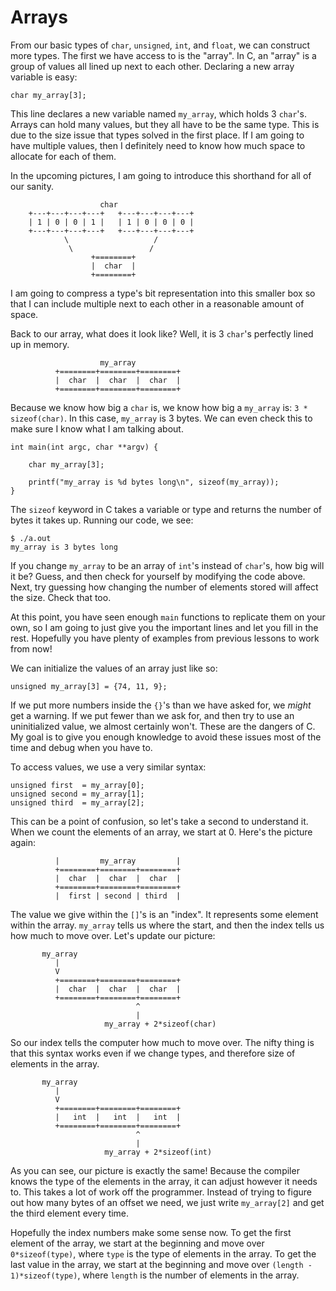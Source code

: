 # Arrays

From our basic types of `char`, `unsigned`, `int`, and `float`, we can construct
more types. The first we have access to is the "array". In C, an "array" is a
group of values all lined up next to each other. Declaring a new array variable
is easy:

```
char my_array[3];
```

This line declares a new variable named `my_array`, which holds 3 `char`'s.
Arrays can hold many values, but they all have to be the same type. This is due
to the size issue that types solved in the first place. If I am going to have
multiple values, then I definitely need to know how much space to allocate for
each of them.

In the upcoming pictures, I am going to introduce this shorthand for all of our
sanity.

```
                    char
    +---+---+---+---+   +---+---+---+---+
    | 1 | 0 | 0 | 1 |   | 1 | 0 | 0 | 0 |
    +---+---+---+---+   +---+---+---+---+
            \                   /
             \                 /
                  +========+
                  |  char  |
                  +========+
```

I am going to compress a type's bit representation into this smaller box so that
I can include multiple next to each other in a reasonable amount of space.

Back to our array, what does it look like? Well, it is 3 `char`'s perfectly
lined up in memory.

```
                    my_array
          +========+========+========+
          |  char  |  char  |  char  |
          +========+========+========+
```

Because we know how big a `char` is, we know how big a `my_array` is: `3 *
sizeof(char)`. In this case, `my_array` is 3 bytes. We can even check this to
make sure I know what I am talking about.

```
int main(int argc, char **argv) {

    char my_array[3];

    printf("my_array is %d bytes long\n", sizeof(my_array));
}
```

The `sizeof` keyword in C takes a variable or type and returns the number of
bytes it takes up. Running our code, we see:

```
$ ./a.out
my_array is 3 bytes long
```

If you change `my_array` to be an array of `int`'s instead of `char`'s, how big
will it be? Guess, and then check for yourself by modifying the code above.
Next, try guessing how changing the number of elements stored will affect the
size. Check that too.

At this point, you have seen enough `main` functions to replicate them on your
own, so I am going to just give you the important lines and let you fill in the
rest. Hopefully you have plenty of examples from previous lessons to work from
now!

We can initialize the values of an array just like so:

```
unsigned my_array[3] = {74, 11, 9};
```

If we put more numbers inside the `{}`'s than we have asked for, we *might* get
a warning. If we put fewer than we ask for, and then try to use an uninitialized
value, we almost certainly won't. These are the dangers of C. My goal is to give
you enough knowledge to avoid these issues most of the time and debug when you
have to.

To access values, we use a very similar syntax:

```
unsigned first  = my_array[0];
unsigned second = my_array[1];
unsigned third  = my_array[2];
```

This can be a point of confusion, so let's take a second to understand it. When
we count the elements of an array, we start at 0. Here's the picture again:

```
          |         my_array         |
          +========+========+========+
          |  char  |  char  |  char  |
          +========+========+========+
          |  first | second | third  |
```

The value we give within the `[]`'s is an "index". It represents some element
within the array. `my_array` tells us where the start, and then the index tells
us how much to move over. Let's update our picture:

```
       my_array
          |
          V
          +========+========+========+
          |  char  |  char  |  char  |
          +========+========+========+
                            ^
                            |
                     my_array + 2*sizeof(char)
```

So our index tells the computer how much to move over. The nifty thing is that
this syntax works even if we change types, and therefore size of elements in the
array.

```
       my_array
          |
          V
          +========+========+========+
          |   int  |   int  |   int  |
          +========+========+========+
                            ^
                            |
                     my_array + 2*sizeof(int)
```

As you can see, our picture is exactly the same! Because the compiler knows the
type of the elements in the array, it can adjust however it needs to. This takes
a lot of work off the programmer. Instead of trying to figure out how many bytes
of an offset we need, we just write `my_array[2]` and get the third element
every time.

Hopefully the index numbers make some sense now. To get the first element of the
array, we start at the beginning and move over `0*sizeof(type)`, where `type` is
the type of elements in the array. To get the last value in the array, we start
at the beginning and move over `(length - 1)*sizeof(type)`, where `length` is
the number of elements in the array.
